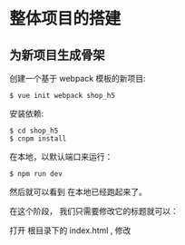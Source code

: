 # 整体项目的搭建

## 为新项目生成骨架 

创建一个基于 webpack 模板的新项目:

```
$ vue init webpack shop_h5
```

安装依赖:

```
$ cd shop_h5
$ cnpm install
```

在本地，以默认端口来运行：

```
$ npm run dev
```

然后就可以看到 在本地已经跑起来了。

在这个阶段， 我们只需要修改它的标题就可以：


打开  根目录下的 index.html , 修改<title>字段: 
```
<!DOCTYPE html>
<html>
  <head>
    <meta charset="utf-8">
    <title>公益爱农</title>
  </head>
  <body>
    <div id="app"></div>
  </body>
</html>
```

用浏览器打开后， 就可以看到一个没有内容的 Vuejs应用已经跑起来了。